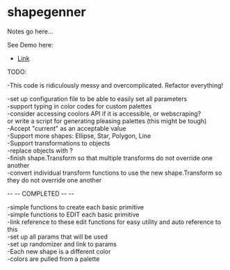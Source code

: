 # shapegenner

Notes go here...

See Demo here:

- [Link](https://www.tehckisnow.github.io/shapegenner/index.html)


TODO:

-This code is ridiculously messy and overcomplicated. Refactor everything!

-set up configuration file to be able to easily set all parameters  
-support typing in color codes for custom palettes  
-consider accessing coolors API if it is accessible, or webscraping?  
  or write a script for generating pleasing palettes (this might be tough)  
-Accept "current" as an acceptable value  
-Support more shapes: Ellipse, Star, Polygon, Line  
-Support transformations to objects  
-replace objects with <g> ?  
-finish shape.Transform so that multiple transforms do not override one another  
-convert individual transform functions to use the new shape.Transform so they do not override one another  

-- -- COMPLETED -- --

-simple functions to create each basic primitive  
-simple functions to EDIT each basic primitive  
-link reference to these edit functions for easy utility and auto reference to this  
-set up all params that will be used  
-set up randomizer and link to params  
-Each new shape is a different color  
-colors are pulled from a palette   
